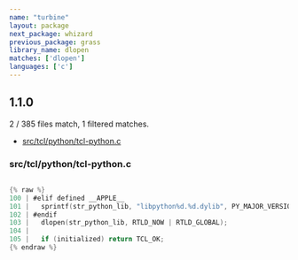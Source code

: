```yaml
---
name: "turbine"
layout: package
next_package: whizard
previous_package: grass
library_name: dlopen
matches: ['dlopen']
languages: ['c']
---
```

## 1.1.0
2 / 385 files match, 1 filtered matches.

 - [src/tcl/python/tcl-python.c](#srctclpythontcl-pythonc)

### src/tcl/python/tcl-python.c

```c

{% raw %}
100 | #elif defined __APPLE__
101 |   sprintf(str_python_lib, "libpython%d.%d.dylib", PY_MAJOR_VERSION, PY_MINOR_VERSION);
102 | #endif
103 |   dlopen(str_python_lib, RTLD_NOW | RTLD_GLOBAL);
104 | 
105 |   if (initialized) return TCL_OK;
{% endraw %}

```